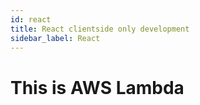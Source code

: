 ```yaml
---
id: react
title: React clientside only development
sidebar_label: React
---
```


# This is AWS Lambda
